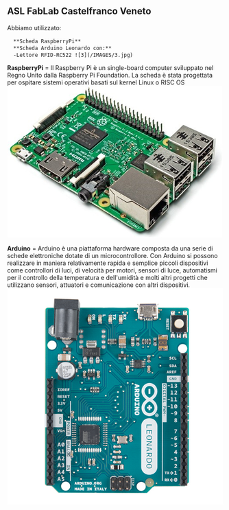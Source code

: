  ## ASL FabLab Castelfranco Veneto

Abbiamo utilizzato:
    
      **Scheda RaspberryPi**
      **Scheda Arduino Leonardo con:**
      -Lettore RFID-RC522 ![3](/IMAGES/3.jpg)
    


**RaspberryPi** = Il Raspberry Pi è un single-board computer sviluppato nel Regno Unito dalla Raspberry Pi Foundation. La scheda è stata progettata per ospitare sistemi operativi basati sul kernel Linux  o RISC OS
![1](/IMAGES/1.jpg)





**Arduino** = Arduino è una piattaforma hardware composta da una serie di schede elettroniche dotate di un microcontrollore. Con Arduino si possono realizzare in maniera relativamente rapida e semplice piccoli dispositivi come controllori di luci, di velocità per motori, sensori di luce, automatismi per il controllo della temperatura e dell&#39;umidità e molti altri progetti che utilizzano sensori, attuatori e comunicazione con altri dispositivi.
![2](/IMAGES/2.jpg)

      
